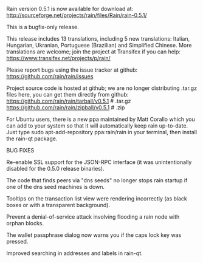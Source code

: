 Rain version 0.5.1 is now available for download at:
http://sourceforge.net/projects/rain/files/Rain/rain-0.5.1/

This is a bugfix-only release.

This release includes 13 translations, including 5 new translations:
Italian, Hungarian, Ukranian, Portuguese (Brazilian) and Simplified Chinese.
More translations are welcome; join the project at Transifex if you can help:
https://www.transifex.net/projects/p/rain/

Please report bugs using the issue tracker at github:
https://github.com/rain/rain/issues

Project source code is hosted at github; we are no longer
distributing .tar.gz files here, you can get them
directly from github:
https://github.com/rain/rain/tarball/v0.5.1  # .tar.gz
https://github.com/rain/rain/zipball/v0.5.1  # .zip

For Ubuntu users, there is a new ppa maintained by Matt Corallo which
you can add to your system so that it will automatically keep
rain up-to-date.  Just type
sudo apt-add-repository ppa:rain/rain
in your terminal, then install the rain-qt package.


BUG FIXES

Re-enable SSL support for the JSON-RPC interface (it was unintentionally
disabled for the 0.5.0 release binaries).

The code that finds peers via "dns seeds" no longer stops rain startup
if one of the dns seed machines is down.

Tooltips on the transaction list view were rendering incorrectly (as black boxes
or with a transparent background).

Prevent a denial-of-service attack involving flooding a rain node with
orphan blocks.

The wallet passphrase dialog now warns you if the caps lock key was pressed.

Improved searching in addresses and labels in rain-qt.

